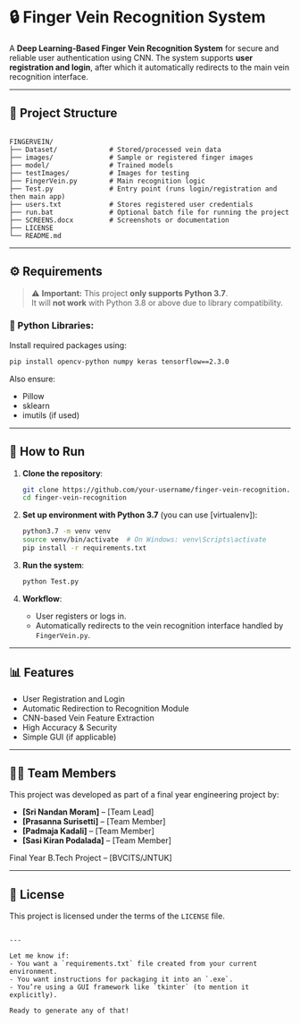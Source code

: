 # 🔒 Finger Vein Recognition System

A **Deep Learning-Based Finger Vein Recognition System** for secure and reliable user authentication using CNN. The system supports **user registration and login**, after which it automatically redirects to the main vein recognition interface.

---

## 📁 Project Structure

```

FINGERVEIN/
├── Dataset/             # Stored/processed vein data
├── images/              # Sample or registered finger images
├── model/               # Trained models
├── testImages/          # Images for testing
├── FingerVein.py        # Main recognition logic
├── Test.py              # Entry point (runs login/registration and then main app)
├── users.txt            # Stores registered user credentials
├── run.bat              # Optional batch file for running the project
├── SCREENS.docx         # Screenshots or documentation
├── LICENSE
└── README.md

````

---

## ⚙️ Requirements

> ⚠️ **Important:** This project **only supports Python 3.7**.  
> It will **not work** with Python 3.8 or above due to library compatibility.

### 🐍 Python Libraries:
Install required packages using:

```bash
pip install opencv-python numpy keras tensorflow==2.3.0
````

Also ensure:

* Pillow
* sklearn
* imutils (if used)

---

## 🚀 How to Run

1. **Clone the repository**:

   ```bash
   git clone https://github.com/your-username/finger-vein-recognition.git
   cd finger-vein-recognition
   ```

2. **Set up environment with Python 3.7** (you can use \[virtualenv]):

   ```bash
   python3.7 -m venv venv
   source venv/bin/activate  # On Windows: venv\Scripts\activate
   pip install -r requirements.txt
   ```

3. **Run the system**:

   ```bash
   python Test.py
   ```

4. **Workflow**:

   * User registers or logs in.
   * Automatically redirects to the vein recognition interface handled by `FingerVein.py`.

---

## 📊 Features

* User Registration and Login
* Automatic Redirection to Recognition Module
* CNN-based Vein Feature Extraction
* High Accuracy & Security
* Simple GUI (if applicable)

---

## 👨‍💻 Team Members

This project was developed as part of a final year engineering project by:

- **[Sri Nandan Moram]** – [Team Lead]
- **[Prasanna Surisetti]** – [Team Member]
- **[Padmaja Kadali]** – [Team Member]
- **[Sasi Kiran Podalada]** – [Team Member]

Final Year B.Tech Project – \[BVCITS/JNTUK]

---

## 📝 License

This project is licensed under the terms of the `LICENSE` file.

```

---

Let me know if:
- You want a `requirements.txt` file created from your current environment.
- You want instructions for packaging it into an `.exe`.
- You’re using a GUI framework like `tkinter` (to mention it explicitly).

Ready to generate any of that!
```
